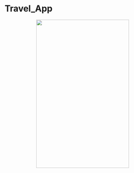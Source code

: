 # Travel_App


<p align = "center">
    <img src = https://github.com/amitha511/Travel_App/blob/login/assets/gifTravelApp.gif width="300" height="480" />
